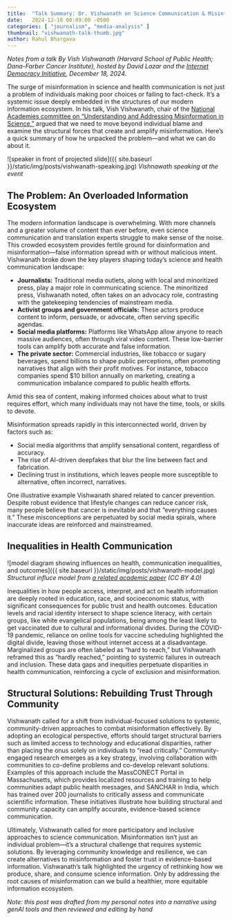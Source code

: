 ```yaml
---
title:  "Talk Summary: Dr. Vishwanath on Science Communication & Misinformation"
date:   2024-12-18 00:09:00 -0500
categories: [ "journalism", "media-analysis" ]
thumbnail: "vishwanath-talk-thumb.jpg"
author: Rahul Bhargava
---
```


*Notes from a talk By Vish Vishwanath (Harvard School of Public Health; Dana-Farber Cancer Institute), hosted by David Lazar and the [Internet Democracy Initiative](https://idi.provost.northeastern.edu), December 18, 2024.*

The surge of misinformation in science and health communication is not just a problem of individuals making poor choices or failing to fact-check. It’s a systemic issue deeply embedded in the structures of our modern information ecosystem. In his talk, Vish Vishwanath, chair of the [National Academies committee on “Understanding and Addressing Misinformation in Science,”](https://www.nationalacademies.org/our-work/understanding-and-addressing-misinformation-about-science) argued that we need to move beyond individual blame and examine the structural forces that create and amplify misinformation. Here’s a quick summary of how he unpacked the problem—and what we can do about it.  

![speaker in front of projected slide]({{ site.baseurl }}/static/img/posts/vishwanath-speaking.jpg)
*Vishnawath speaking at the event*

## The Problem: An Overloaded Information Ecosystem  

The modern information landscape is overwhelming. With more channels and a greater volume of content than ever before, even science communication and translation experts struggle to make sense of the noise. This crowded ecosystem provides fertile ground for disinformation and misinformation—false information spread with or without malicious intent. Vishwanath broke down the key players shaping today’s science and health communication landscape:  
- **Journalists:** Traditional media outlets, along with local and minoritized press, play a major role in communicating science. The minoritized press, Vishwanath noted, often takes on an advocacy role, contrasting with the gatekeeping tendencies of mainstream media.  
- **Activist groups and government officials:** These actors produce content to inform, persuade, or advocate, often serving specific agendas.
- **Social media platforms:** Platforms like WhatsApp allow anyone to reach massive audiences, often through viral video content. These low-barrier tools can amplify both accurate and false information.
- **The private sector:** Commercial industries, like tobacco or sugary beverages, spend billions to shape public perceptions, often promoting narratives that align with their profit motives. For instance, tobacco companies spend $10 billion annually on marketing, creating a communication imbalance compared to public health efforts.  

Amid this sea of content, making informed choices about what to trust requires effort, which many individuals may not have the time, tools, or skills to devote.  

Misinformation spreads rapidly in this interconnected world, driven by factors such as:  
- Social media algorithms that amplify sensational content, regardless of accuracy.  
- The rise of AI-driven deepfakes that blur the line between fact and fabrication.  
- Declining trust in institutions, which leaves people more susceptible to alternative, often incorrect, narratives.  

One illustrative example Vishwanath shared related to cancer prevention. Despite robust evidence that lifestyle changes can reduce cancer risk, many people believe that cancer is inevitable and that “everything causes it.” These misconceptions are perpetuated by social media spirals, where inaccurate ideas are reinforced and mainstreamed.  

## Inequalities in Health Communication  

![model diagram showing influences on health, communication inequalities, and outcomes]({{ site.baseurl }}/static/img/posts/vishwanath-model.jpg)
*Structural influce model from [a related academic paper](https://www.researchgate.net/publication/357666235_Designing_Effective_eHealth_Interventions_for_Underserved_Groups_Five_Lessons_From_a_Decade_of_eHealth_Intervention_Design_and_Deployment/figures) (CC BY 4.0)*

Inequalities in how people access, interpret, and act on health information are deeply rooted in education, race, and socioeconomic status, with significant consequences for public trust and health outcomes. Education levels and racial identity intersect to shape science literacy, with certain groups, like white evangelical populations, being among the least likely to get vaccinated due to cultural and informational divides. During the COVID-19 pandemic, reliance on online tools for vaccine scheduling highlighted the digital divide, leaving those without internet access at a disadvantage. Marginalized groups are often labeled as “hard to reach,” but Vishwanath reframed this as “hardly reached,” pointing to systemic failures in outreach and inclusion. These data gaps and inequities perpetuate disparities in health communication, reinforcing a cycle of exclusion and misinformation.

## Structural Solutions: Rebuilding Trust Through Community  

Vishwanath called for a shift from individual-focused solutions to systemic, community-driven approaches to combat misinformation effectively. By adopting an ecological perspective, efforts should target structural barriers such as limited access to technology and educational disparities, rather than placing the onus solely on individuals to “read critically.” Community-engaged research emerges as a key strategy, involving collaboration with communities to co-define problems and co-develop relevant solutions. Examples of this approach include the MassCONECT Portal in Massachusetts, which provides localized resources and training to help communities adapt public health messages, and SANCHAR in India, which has trained over 200 journalists to critically assess and communicate scientific information. These initiatives illustrate how building structural and community capacity can amplify accurate, evidence-based science communication.

Ultimately, Vishwanath called for more participatory and inclusive approaches to science communication. Misinformation isn’t just an individual problem—it’s a structural challenge that requires systemic solutions. By leveraging community knowledge and resilience, we can create alternatives to misinformation and foster trust in evidence-based information. Vishwanath’s talk highlighted the urgency of rethinking how we produce, share, and consume science information. Only by addressing the root causes of misinformation can we build a healthier, more equitable information ecosystem.  

*Note: this post was drafted from my personal notes into a narrative using genAI tools and then reviewed and editing by hand*
